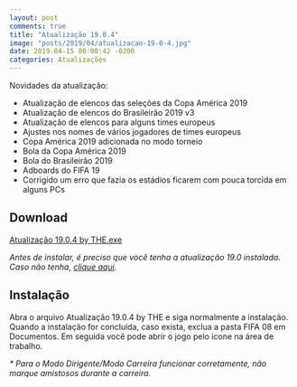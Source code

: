 ```yaml
---
layout: post
comments: true
title: "Atualização 19.0.4"
image: "posts/2019/04/atualizacao-19-0-4.jpg"
date: 2019-04-15 00:00:42 -0200
categories: Atualizações
---
```


Novidades da atualização:
- Atualização de elencos das seleções da Copa América 2019
- Atualização de elencos do Brasileirão 2019 v3
- Atualização de elencos para alguns times europeus
- Ajustes nos nomes de vários jogadores de times europeus
- Copa América 2019 adicionada no modo torneio
- Bola da Copa América 2019
- Bola do Brasileirão 2019
- Adboards do FIFA 19
- Corrigido um erro que fazia os estádios ficarem com pouca torcida em alguns PCs

<h2>Download</h2>
<div class="download">
  <a class="download-button" href="http://bit.ly/2IlWs9N" data-filesize="82.12 MB">Atualização 19.0.4 by THE.exe</a>
</div>

<i>Antes de instalar, é preciso que você tenha a atualização 19.0 instalada. Caso não tenha, <a href="{{ relative_url }}/2018/12/atualizacao-19-0/">clique aqui</a>.</i>

<h2>Instalação</h2>
Abra o arquivo Atualização 19.0.4 by THE e siga normalmente a instalação.  
Quando a instalação for concluída, caso exista, exclua a pasta FIFA 08 em Documentos.  
Em seguida você pode abrir o jogo pelo ícone na área de trabalho.  

<i>* Para o Modo Dirigente/Modo Carreira funcionar corretamente, não marque amistosos durante a carreira.</i>